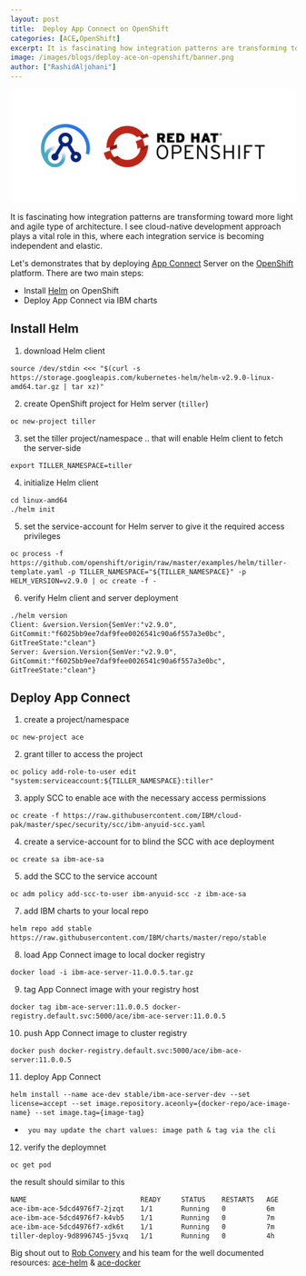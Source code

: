 ```yaml
---
layout: post
title:  Deploy App Connect on OpenShift
categories: [ACE,OpenShift]
excerpt: It is fascinating how integration patterns are transforming toward more light and agile type of architecture. I see cloud-native development approach plays a vital role in this, where each integration service is becoming independent and elastic
image: /images/blogs/deploy-ace-on-openshift/banner.png
author: ["RashidAljohani"]
---
```




![](/images/blogs/deploy-ace-on-openshift/banner.png)

It is fascinating how integration patterns are transforming toward more light and agile type of architecture. I see cloud-native development approach plays a vital role in this, where each integration service is becoming independent and elastic. 

Let's demonstrates that by deploying [App Connect](https://www.ibm.com/support/knowledgecenter/en/SSTTDS_11.0.0/com.ibm.etools.mft.doc/bb43020_.htm) Server on the [OpenShift](https://www.openshift.com) platform. There are two main steps:

* Install [Helm](https://helm.sh/) on OpenShift
* Deploy App Connect via IBM charts


## Install Helm

1. download Helm client
```
source /dev/stdin <<< "$(curl -s https://storage.googleapis.com/kubernetes-helm/helm-v2.9.0-linux-amd64.tar.gz | tar xz)"
```
2. create OpenShift project for Helm server (`tiller`)
```
oc new-project tiller
```

3. set the tiller project/namespace .. that will enable Helm client to fetch the server-side
```
export TILLER_NAMESPACE=tiller
```

4. initialize Helm client
```
cd linux-amd64
./helm init
```

5. set the service-account for Helm server to give it the required access privileges
```
oc process -f https://github.com/openshift/origin/raw/master/examples/helm/tiller-template.yaml -p TILLER_NAMESPACE="${TILLER_NAMESPACE}" -p HELM_VERSION=v2.9.0 | oc create -f -
```

6. verify Helm client and server deployment
```
./helm version
Client: &version.Version{SemVer:"v2.9.0", GitCommit:"f6025bb9ee7daf9fee0026541c90a6f557a3e0bc", GitTreeState:"clean"}
Server: &version.Version{SemVer:"v2.9.0", GitCommit:"f6025bb9ee7daf9fee0026541c90a6f557a3e0bc", GitTreeState:"clean"}
```


## Deploy App Connect

1.  create a project/namespace
```
oc new-project ace
```

2. grant tiller to access the project
```
oc policy add-role-to-user edit "system:serviceaccount:${TILLER_NAMESPACE}:tiller"
```

3. apply SCC to enable ace with the necessary access permissions
```
oc create -f https://raw.githubusercontent.com/IBM/cloud-pak/master/spec/security/scc/ibm-anyuid-scc.yaml
```

4. create a service-account for to blind the SCC with ace deployment 
```
oc create sa ibm-ace-sa
```

5. add the SCC to the service account
```
oc adm policy add-scc-to-user ibm-anyuid-scc -z ibm-ace-sa
```

7. add IBM charts to your local repo
```
helm repo add stable https://raw.githubusercontent.com/IBM/charts/master/repo/stable
```

8. load App Connect image to local docker registry
```
docker load -i ibm-ace-server-11.0.0.5.tar.gz
```

9. tag App Connect image with your registry host
```
docker tag ibm-ace-server:11.0.0.5 docker-registry.default.svc:5000/ace/ibm-ace-server:11.0.0.5
```

10. push App Connect image to cluster registry
```
docker push docker-registry.default.svc:5000/ace/ibm-ace-server:11.0.0.5
```

11. deploy App Connect 
```
helm install --name ace-dev stable/ibm-ace-server-dev --set license=accept --set image.repository.aceonly={docker-repo/ace-image-name} --set image.tag={image-tag}
```
* ` you may update the chart values: image path & tag via the cli`

12. verify the deploymnet
```
oc get pod
```


the result should similar to this

```
NAME                            READY     STATUS    RESTARTS   AGE
ace-ibm-ace-5dcd4976f7-2jzqt    1/1       Running   0          6m
ace-ibm-ace-5dcd4976f7-k4vb5    1/1       Running   0          7m
ace-ibm-ace-5dcd4976f7-xdk6t    1/1       Running   0          7m
tiller-deploy-9d8996745-j5vxq   1/1       Running   0          4h
```




Big shout out to [Rob Convery](https://www.linkedin.com/in/rob-convery-724aa1b4/) and his team for the well documented resources: [ace-helm](https://github.com/ot4i/ace-helm/tree/master/ibm-ace) & [ace-docker]()
